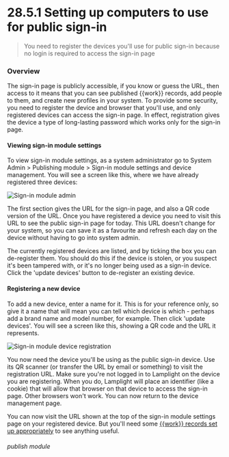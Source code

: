 # 28.5.1 Setting up computers to use for public sign-in

> You need to register the devices you'll use for public sign-in because no login is required to access the sign-in page

### Overview

The sign-in page is publicly accessible, if you know or guess the URL, then access to it means that you can see published {{work}} records, add people to them, and create new profiles in your system.  To provide some security, you need to register the device and browser that you'll use, and only registered devices can access the sign-in page.  In effect, registration gives the device a type of long-lasting password which works only for the sign-in page.


#### Viewing sign-in module settings

To view sign-in module settings, as a system administrator go to System Admin > Publishing module > Sign-in module settings and device management.  You will see a screen like this, where we have already registered three devices:

![Sign-in module admin](28.5.0a.png)

The first section gives the URL for the sign-in page, and also a QR code version of the URL.  Once you have registered a device you need to
visit this URL to see the public sign-in page for today.  This URL doesn't change for your system, so you can save it as a favourite and refresh each day on the device without having to go into system admin.

The currently registered devices are listed, and by ticking the box you can de-register them.  You should do this if the device is stolen, or you suspect it's been tampered with, or it's no longer being used as a sign-in device.  Click the 'update devices' button to de-register an existing device.

#### Registering a new device

To add a new device, enter a name for it.  This is for your reference only, so give it a name that will mean you can tell which device is which - perhaps add a brand name and model number, for example.  Then click 'update devices'.  You will see a screen like this, showing a QR code and the URL it represents.

![Sign-in module device registration](28.5.1a.png)

You now need the device you'll be using as the public sign-in device.  Use its QR scanner (or transfer the URL by email or something) to visit the registration URL.  Make sure you're not logged in to Lamplight on the device you are registering.  When you do, Lamplight will place an identifier (like a cookie) that will allow that browser on that device to access the sign-in page.  Other browsers won't work.  You can now return to the device management page.

You can now visit the URL shown at the top of the sign-in module settings page on your registered device.  But you'll need some [{{work}} records set up appropriately](/en/help/index/p/28.5.2) to see anything useful.

###### publish module


